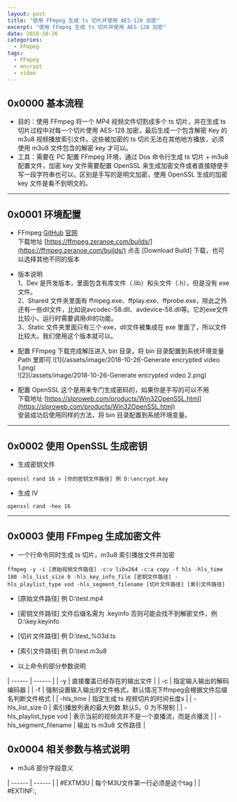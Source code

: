 ```yaml
---
layout: post
title: "使用 FFmpeg 生成 ts 切片并使用 AES-128 加密"
excerpt: "使用 FFmpeg 生成 ts 切片并使用 AES-128 加密"
date: 2018-10-26
categories:
  - FFmpeg
tags:
  - FFmpeg
  - encrypt
  - video
---
```


## 0x0000 基本流程
* 目的：使用 FFmpeg 将一个 MP4 视频文件切割成多个 ts 切片，并在生成 ts 切片过程中对每一个切片使用 AES-128 加密，最后生成一个包含解密 Key 的 m3u8 视频播放索引文件。这些被加密的 ts 切片无法在其他地方播放，必须使用 m3u8 文件包含的解密 key 才可以。  
* 工具：需要在 PC 配置 FFmpeg 环境，通过 Dos 命令行生成 ts 切片 + m3u8 配置文件，加密 key 文件需要配置 OpenSSL 来生成加密文件或者直接随便手写一段字符串也可以，区别是手写的是明文加密，使用 OpenSSL 生成的加密 key 文件是看不到明文的。

-------------------

## 0x0001 环境配置
* FFmpeg [GitHub](https://github.com/FFmpeg/FFmpeg) [官网](https://ffmpeg.org)  
下载地址 [https://ffmpeg.zeranoe.com/builds/](https://ffmpeg.zeranoe.com/builds/) 点击 [Download Build] 下载，也可以选择其他不同的版本

* 版本说明  
1、Dev 是开发版本，里面包含有库文件（.lib）和头文件（.h），但是没有 exe 文件。  
2、Shared 文件夹里面有 ffmpeg.exe、ffplay.exe、ffprobe.exe，除此之外还有一些dll文件，比如说avcodec-58.dll、avdevice-58.dll等。它的exe文件比较小，运行时需要调用dll的功能。  
3、Static 文件夹里面只有三个 exe，dll文件被集成在 exe 里面了，所以文件比较大。我们使用这个版本就可以。

* 配置 FFmpeg
下载完成解压进入 bin 目录，将 bin 目录配置到系统环境变量 Path 里即可
![1](/assets/image/2018-10-26-Generate encrypted video 1.png)  
![2](/assets/image/2018-10-26-Generate encrypted video 2.png)  

* 配置 OpenSSL 这个是用来专门生成密码的，如果你是手写的可以不用  
下载地址 [https://slproweb.com/products/Win32OpenSSL.html](https://slproweb.com/products/Win32OpenSSL.html)  
安装成功后使用同样的方法，将 bin 目录配置到系统环境变量。

-------------------

## 0x0002 使用 OpenSSL 生成密钥
* 生成密钥文件
```
openssl rand 16 > [你的密钥文件路径] 例 D:\encrypt.key
```

* 生成 IV
```
openssl rand -hex 16
```

-------------------

## 0x0003 使用 FFmpeg 生成加密文件
* 一个行命令同时生成 ts 切片，m3u8 索引播放文件并加密

```
ffmpeg -y -i [原始视频文件路径] -c:v libx264 -c:a copy -f hls -hls_time 180 -hls_list_size 0 -hls_key_info_file [密钥文件路径] -hls_playlist_type vod -hls_segment_filename [切片文件路径] [索引文件路径]
```

* [原始文件路径] 例 D:\test.mp4  
* [密钥文件路径] 文件后缀名需为 .keyinfo 否则可能会找不到解密文件，例 D:\key.keyinfo
* [切片文件路径] 例 D:\test_%03d.ts
* [索引文件路径] 例 D:\test.m3u8 

* 以上命令的部分参数说明

| ------ | ------ |
| -y | 直接覆盖已经存在的输出文件 |
| -c | 指定输入输出的解码编码器 |
| -f | 强制设置输入输出的文件格式，默认情况下ffmpeg会根据文件后缀名判断文件格式 |
| -hls_time | 指定生成 ts 视频切片的时间长度s |
| -hls_list_size 0 | 索引播放列表的最大列数 默认5，0 为不限制 |
| -hls_playlist_type vod | 表示当前的视频流并不是一个直播流，而是点播流 |
| -hls_segment_filename | 输出 ts m3u8 文件路径 |

## 0x0004 相关参数与格式说明

* m3u8 部分字段意义

| ------ | ------ |
| #EXTM3U | 每个M3U文件第一行必须是这个tag |
| #EXTINF:<duration>,<title> | duration表示持续的时间（秒）必须是整数，如果版本在3以上可以是浮点数 |
| #EXTINF | 指定每个媒体段(ts)的持续时间，这个仅对其后面的URI有效，每两个媒体段URI间被这个tag分隔开 |
| #EXT-X-TARGETDURATION | 指定最大的媒体段时间长（秒）。所以#EXTINF中指定的时间长度必须小于或是等于这个最大值。这个tag在整个PlayList文件中只能出现一次（在嵌套的情况下，一般有真正ts url的m3u8才会出现该tag）  格式如下：#EXT-X-TARGETDURATION:<s>：s表示最大的秒数 |
| #EXT-X-MEDIA-SEQUENCE | 每一个media URI 在 PlayList中只有唯一的序号，相邻之间序号+1 |
| #EXT-X-KEY | 表示怎么对media segments进行解码。其作用范围是下次该tag出现前的所有media URI  格式如下：#EXT-X-KEY:<attribute-list>：NONE 或者 AES-128。如果是NONE，则URI以及IV属性必须不存在，如果是AES-128(Advanced Encryption Standard)，则URI必须存在，IV可以不存在。对于AES-128的情况，keytag和URI属性共同表示了一个key文件，通过URI可以获得这个key，如果没有IV（Initialization Vector）,则使用序列号作为IV进行编解码，将序列号的高位赋到16个字节的buffer中，左边补0；如果有IV，则将改值当成16个字节的16进制数。 |
| #EXT-X-ALLOW-CACHE： | 是否允许做cache，这个可以在PlayList文件中任意地方出现，并且最多出现一次，作用效果是所有的媒体段  格式如下：#EXT-X-ALLOW-CACHE:<YES|NO> |

* key.keyinfo 文件规则，该文件内容一共为三行

| ------ | ------ |
解密与加密 key 文件可以使用同一个| 第一行 | 
 decrypt.key 文件路径 |
| 第二行 | 加密 encrypt.key 文件路径 |
| 第三行 | IV 非必须 |

解密与加密 key 文件可以使用同一个